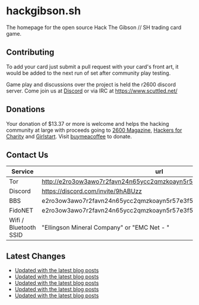 # hackgibson.sh
The homepage for the open source Hack The Gibson // SH trading card game.


## Contributing

To add your card just submit a pull request with your card's front art, it would be added to the next run of set after community play testing.

Game play and discussions over the project is held the r2600 discord server. Come join us at [Discord](https://discord.com/invite/9hABUzz) or via IRC at https://www.scuttled.net/


## Donations

Your donation of $13.37 or more is welcome and helps the hacking community at large with proceeds going to [2600 Magazine](https://2600.com/), [Hackers for Charity](https://hackersforcharity.org) and [Girlstart](https://girlstart.org).  Visit [buymeacoffee](https://www.buymeacoffee.com/hackgibson.sh) to donate.


## Contact Us

Service | url
-|-
Tor | http://e2ro3ow3awo7r2favn24n65ycc2qmzkoayn5r57e3f56nvjwdcgg32ad.onion
Discord | https://discord.com/invite/9hABUzz
BBS | e2ro3ow3awo7r2favn24n65ycc2qmzkoayn5r57e3f56nvjwdcgg32ad.onion:23
FidoNET | e2ro3ow3awo7r2favn24n65ycc2qmzkoayn5r57e3f56nvjwdcgg32ad.onion:24554
Wifi / Bluetooth SSID | "Ellingson Mineral Company" or "EMC Net - <fidonet address>"

## Latest Changes
<!-- BLOG-POST-LIST:START -->
- [Updated with the latest blog posts](https://github.com/DFW2600/hackgibson.sh/commit/e60e3d3d730a2730de1877b2ee8220bb71098760)
- [Updated with the latest blog posts](https://github.com/DFW2600/hackgibson.sh/commit/390ba4ffd61139f8943e9b7c03f2f505782466dc)
- [Updated with the latest blog posts](https://github.com/DFW2600/hackgibson.sh/commit/06e98e9a3eb7403b53fd15931fcfeb5d48dc7732)
- [Updated with the latest blog posts](https://github.com/DFW2600/hackgibson.sh/commit/af00e672c20bb9771ecba4d1fea92b9bbf2516ac)
- [Updated with the latest blog posts](https://github.com/DFW2600/hackgibson.sh/commit/8287fd6d3099f5f8920d18b29e96e733377b1be7)
<!-- BLOG-POST-LIST:END -->
